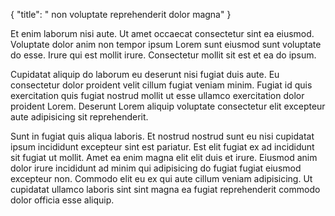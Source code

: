 {
  "title": " non voluptate reprehenderit dolor magna"
}

Et enim laborum nisi aute. Ut amet occaecat consectetur sint ea eiusmod. Voluptate dolor anim non tempor ipsum Lorem sunt eiusmod sunt voluptate do esse. Irure qui est mollit irure. Consectetur mollit sit est et ea do ipsum.

Cupidatat aliquip do laborum eu deserunt nisi fugiat duis aute. Eu consectetur dolor proident velit cillum fugiat veniam minim. Fugiat id quis exercitation quis fugiat nostrud mollit ut esse ullamco exercitation dolor proident Lorem. Deserunt Lorem aliquip voluptate consectetur elit excepteur aute adipisicing sit reprehenderit.

Sunt in fugiat quis aliqua laboris. Et nostrud nostrud sunt eu nisi cupidatat ipsum incididunt excepteur sint est pariatur. Est elit fugiat ex ad incididunt sit fugiat ut mollit. Amet ea enim magna elit elit duis et irure. Eiusmod anim dolor irure incididunt ad minim qui adipisicing do fugiat fugiat eiusmod excepteur non. Commodo elit eu ex qui aute cillum veniam adipisicing. Ut cupidatat ullamco laboris sint sint magna ea fugiat reprehenderit commodo dolor officia esse aliquip.